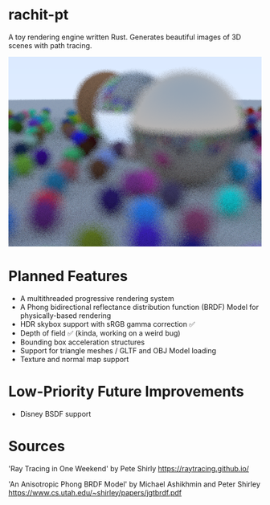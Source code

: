 # rachit-pt
A toy rendering engine written Rust. Generates beautiful images of 3D scenes with path tracing.

![Current Output](defocus_blur_4.png)

# Planned Features
- A multithreaded progressive rendering system
- A Phong bidirectional reflectance distribution function (BRDF) Model for physically-based rendering
- HDR skybox support with sRGB gamma correction ✅
- Depth of field ✅ (kinda, working on a weird bug)
- Bounding box acceleration structures
- Support for triangle meshes / GLTF and OBJ Model loading
- Texture and normal map support

# Low-Priority Future Improvements
- Disney BSDF support

# Sources
'Ray Tracing in One Weekend' by Pete Shirly https://raytracing.github.io/

'An Anisotropic Phong BRDF Model' by Michael Ashikhmin and Peter Shirley https://www.cs.utah.edu/~shirley/papers/jgtbrdf.pdf
